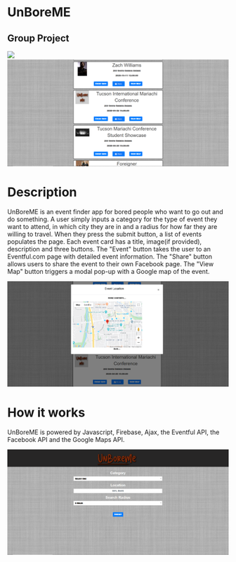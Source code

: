
# UnBoreME
## Group Project
![](/assets/images/unboreme.png)
![](/screenshots/unbore_2.PNG)

# Description
UnBoreME is an event finder app for bored people who want to go out and do something. A user simply inputs a category for the type of event they want to attend, in which city they are in and a radius for how far they are willing to travel. When they press the submit button, a list of events populates the page. Each event card has a title, image(if provided), description and three buttons. The "Event" button takes the user to an Eventful.com page with detailed event information. The "Share" button allows users to share the event to their own Facebook page. The "View Map" button triggers a modal pop-up with a Google map of the event.

![](/screenshots/unbore_3.PNG)

# How it works
UnBoreME is powered by Javascript, Firebase, Ajax, the Eventful API, the Facebook API and the Google Maps API. 

![](/screenshots/unbore_1.PNG)
